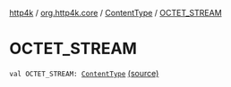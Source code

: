 [http4k](../../index.md) / [org.http4k.core](../index.md) / [ContentType](index.md) / [OCTET_STREAM](./-o-c-t-e-t_-s-t-r-e-a-m.md)

# OCTET_STREAM

`val OCTET_STREAM: `[`ContentType`](index.md) [(source)](https://github.com/http4k/http4k/blob/master/http4k-core/src/main/kotlin/org/http4k/core/ContentType.kt#L23)